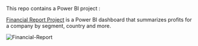 This repo contains a Power BI project :

[Financial Report Project](https://github.com/imenbkr/Power-Bi-dashboards/tree/main/Project%202%20-%20Financial%20Report) is a Power BI dashboard that summarizes profits for a company by segment, country and more.

![Financial-Report](https://github.com/imenbkr/Power-Bi-dashboards/assets/104791884/f8bd1228-46fc-4fc1-b8cd-86a1f9ca8955)
